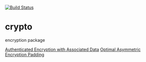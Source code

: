 [![Build Status](https://travis-ci.org/ssh-vault/crypto.svg?branch=master)](https://travis-ci.org/ssh-vault/crypto)

# crypto
encryption package

[Authenticated Encryption with Associated Data](aead)
[Optimal Asymmetric Encryption Padding](oaep)
